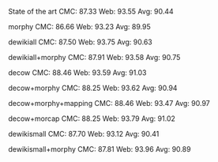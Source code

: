 State of the art
CMC: 87.33
Web: 93.55
Avg: 90.44

morphy
CMC: 86.66
Web: 93.23
Avg: 89.95

dewikiall
CMC: 87.50
Web: 93.75
Avg: 90.63

dewikiall+morphy
CMC: 87.91
Web: 93.58
Avg: 90.75

decow
CMC: 88.46
Web: 93.59
Avg: 91.03

decow+morphy
CMC: 88.25
Web: 93.62
Avg: 90.94

decow+morphy+mapping
CMC: 88.46
Web: 93.47
Avg: 90.97

decow+morcap
CMC: 88.25
Web: 93.79
Avg: 91.02

dewikismall
CMC: 87.70
Web: 93.12
Avg: 90.41

dewikismall+morphy
CMC: 87.81
Web: 93.96
Avg: 90.89
